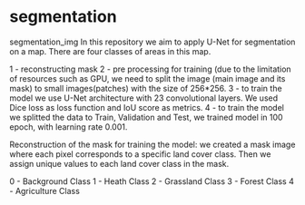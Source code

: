 # segmentation
segmentation_img
In this repository we aim to apply U-Net for segmentation on a map.	
There are four classes of areas in this map.

1 - reconstructing mask
2 - pre processing for training (due to the limitation of resources such as GPU, we need to split the image (main image and its mask) to small images(patches) with the size of 256*256.
3 - to train the model we use U-Net architecture with 23 convolutional layers. We used Dice loss as loss function and IoU score as metrics.
4 - to train the model we splitted the data to Train, Validation and Test,  we trained model in 100 epoch, with learning rate 0.001.


Reconstruction of the mask for training the model: 
we created a mask image where each pixel corresponds to a specific land cover class. 
Then we assign unique values to each land cover class in the mask.

0 - Background  Class
1 - Heath Class
2 - Grassland Class
3 - Forest Class
4 - Agriculture Class


